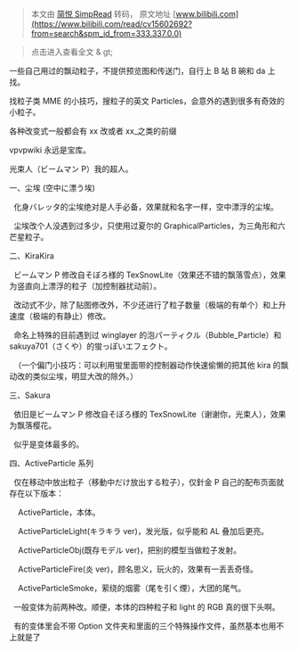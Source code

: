 > 本文由 [简悦 SimpRead](http://ksria.com/simpread/) 转码， 原文地址 [www.bilibili.com](https://www.bilibili.com/read/cv15602692?from=search&spm_id_from=333.337.0.0)

> 点击进入查看全文 & gt;

一些自己用过的飘动粒子，不提供预览图和传送门，自行上 B 站 B 碗和 da 上找。

找粒子类 MME 的小技巧，搜粒子的英文 Particles，会意外的遇到很多有奇效的小粒子。

各种改变式一般都会有 xx 改或者 xx_之类的前缀

vpvpwiki 永远是宝库。

光束人（ビームマン P）我的超人。

一、尘埃 (空中に漂う埃)

  化身バレッタ的尘埃绝对是人手必备，效果就和名字一样，空中漂浮的尘埃。

  尘埃改个人没遇到过多少，只使用过夏尔的 GraphicalParticles，为三角形和六芒星粒子。

二、KiraKira

  ビームマン P 修改自そぼろ様的 TexSnowLite（效果还不错的飘落雪点），效果为竖直向上漂浮的粒子（加控制器扰动前）。

  改动式不少，除了贴图修改外，不少还进行了粒子数量（极端的有单个）和上升速度（极端的有静止）修改。

  命名上特殊的目前遇到过 winglayer 的泡パーティクル（Bubble_Particle）和 sakuya701（さくや）的蛍っぽいエフェクト。

  （一个偏门小技巧：可以利用蛍里面带的控制器动作快速偷懒的把其他 kira 的飘动改的类似尘埃，明显大改的除外。）

三、Sakura

  依旧是ビームマン P 修改自そぼろ様的 TexSnowLite（谢谢你，光束人），效果为飘落樱花。

  似乎是变体最多的。

四、ActiveParticle 系列

  仅在移动中放出粒子（移動中だけ放出する粒子），仅針金 P 自己的配布页面就存在以下版本：

    ActiveParticle，本体。

    ActiveParticleLight(キラキラ ver)，发光版，似乎能和 AL 叠加后更亮。

    ActiveParticleObj(既存モデル ver)，把别的模型当做粒子发射。

    ActiveParticleFire(炎 ver)，顾名思义，玩火的，效果有一丢丢奇怪。

    ActiveParticleSmoke，萦绕的烟雾（尾を引く煙），大团的尾气。

  一般变体为前两种改。顺便，本体的四种粒子和 light 的 RGB 真的很下头啊。

  有的变体里会不带 Option 文件夹和里面的三个特殊操作文件，虽然基本也用不上就是了